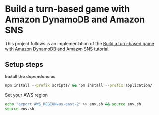 # Build a turn-based game with Amazon DynamoDB and Amazon SNS

This project follows is an implementation of the [Build a turn-based game with Amazon DynamoDB and Amazon SNS](https://aws.amazon.com/tutorials/turn-based-game-dynamodb-amazon-sns/) tutorial.

## Setup steps

Install the dependencies

```bash
npm install --prefix scripts/ && npm install --prefix application/
```

Set your AWS region

```bash
echo "export AWS_REGION=us-east-2" >> env.sh && source env.sh
source env.sh
```
